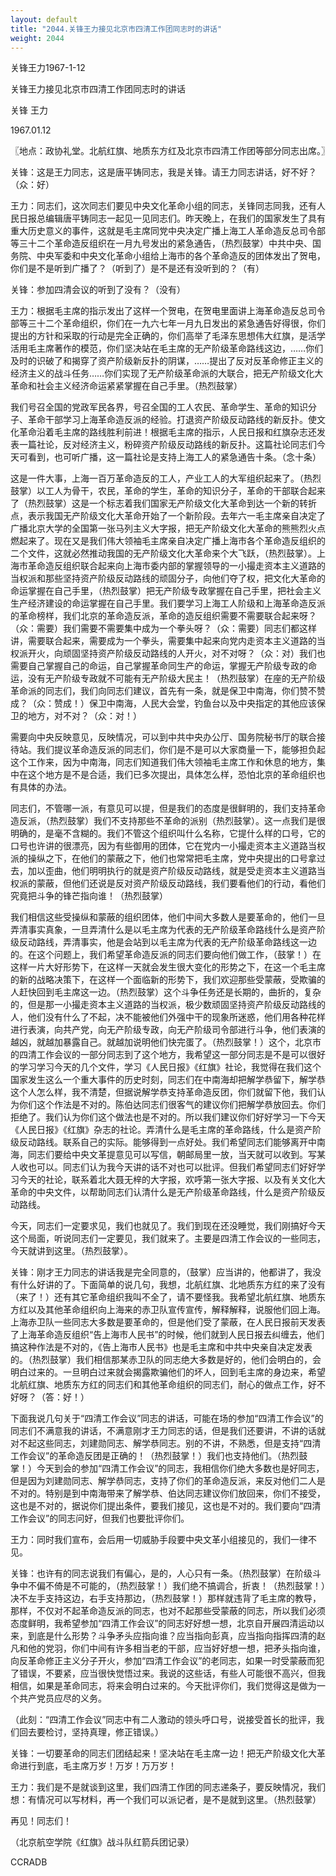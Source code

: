 ```yaml
---
layout: default
title: "2044.关锋王力接见北京市四清工作团同志时的讲话"
weight: 2044
---
```


关锋王力1967-1-12

关锋王力接见北京市四清工作团同志时的讲话

关锋 王力

1967.01.12

〖地点：政协礼堂。北航红旗、地质东方红及北京市四清工作团等部分同志出席。〗

关锋：这是王力同志，这是唐平铸同志，我是关锋。请王力同志讲话，好不好？（众：好）

王力：同志们，这次同志们要见中央文化革命小组的同志，关锋同志同我，还有人民日报总编辑唐平铸同志一起见一见同志们。昨天晚上，在我们的国家发生了具有重大历史意义的事件，这就是毛主席同党中央决定广播上海工人革命造反总司令部等三十二个革命造反组织在一月九号发出的紧急通告，（热烈鼓掌）中共中央、国务院、中央军委和中央文化革命小组给上海市的各个革命造反的团体发出了贺电，你们是不是听到广播了？（听到了）是不是还有没听到的？（有）

关锋：参加四清会议的听到了没有？（没有）

王力：根据毛主席的指示发出了这样一个贺电，在贺电里面讲上海革命造反总司令部等三十二个革命组织，你们在一九六七年一月九日发出的紧急通告好得很，你们提出的方针和采取的行动是完全正确的，你们高举了毛泽东思想伟大红旗，是活学活用毛主席著作的模范，你们坚决站在毛主席的无产阶级革命路线这边，……你们及时的识破了和揭穿了资产阶级新反扑的阴谋，……提出了反对反革命修正主义的经济主义的战斗任务……你们实现了无产阶级革命派的大联合，把无产阶级文化大革命和社会主义经济命运紧紧掌握在自己手里。（热烈鼓掌）

我们号召全国的党政军民各界，号召全国的工人农民、革命学生、革命的知识分子、革命干部学习上海革命造反派的经验。打退资产阶级反动路线的新反扑。使文化革命沿着毛主席的路线胜利前进！根据毛主席的指示，人民日报和红旗杂志还发表一篇社论，反对经济主义，粉碎资产阶级反动路线的新反扑。这篇社论同志们今天可看到，也可听广播，这一篇社论是支持上海工人的紧急通告十条。（念十条）

这是一件大事，上海一百万革命造反的工人，产业工人的大军组织起来了。（热烈鼓掌）以工人为骨干，农民，革命的学生，革命的知识分子，革命的干部联合起来了（热烈鼓掌）这是一个标志着我们国家无产阶级文化大革命到达一个新的转折点，表示我国无产阶级文化大革命开始了一个新阶段。去年六一毛主席亲自决定了广播北京大学的全国第一张马列主义大字报，把无产阶级文化大革命的熊熊烈火点燃起来了。现在又是我们伟大领袖毛主席亲自决定广播上海市各个革命造反组织的二个文件，这就必然推动我国的无产阶级文化大革命来个大飞跃，（热烈鼓掌）。上海市革命造反组织联合起来向上海市委内部的掌握领导的一小撮走资本主义道路的当权派和那些坚持资产阶级反动路线的顽固分子，向他们夺了权，把文化大革命的命运掌握在自己手里，（热烈鼓掌）把无产阶级专政掌握在自己手里，把社会主义生产经济建设的命运掌握在自己手里。我们要学习上海工人阶级和上海革命造反派的革命榜样，我们北京的革命造反派，革命的造反组织需要不需要联合起来呀？（众：需要）我们需要不需要集中成为一个拳头呀？（众：需要）同志们都这样讲，需要联合起来，需要成为一个拳头，需要集中起来向党内走资本主义道路的当权派开火，向顽固坚持资产阶级反动路线的人开火，对不对呀？（众：对）我们也需要自己掌握自己的命运，自己掌握革命同生产的命运，掌握无产阶级专政的命运，没有无产阶级专政就不可能有无产阶级大民主！（热烈鼓掌）在座的无产阶级革命派的同志们，我们向同志们建议，首先有一条，就是保卫中南海，你们赞不赞成？（众：赞成！）保卫中南海，人民大会堂，钓鱼台以及中央指定的其他应该保卫的地方，对不对？（众：对！）

需要向中央反映意见，反映情况，可以到中共中央办公厅、国务院秘书厅的联合接待站。我们提议革命造反派的同志们，你们是不是可以大家商量一下，能够担负起这个工作来，因为中南海，同志们知道我们伟大领袖毛主席工作和休息的地方，集中在这个地方是不是合适，我们已多次提出，具体怎么样，恐怕北京的革命组织也有具体的办法。

同志们，不管哪一派，有意见可以提，但是我们的态度是很鲜明的，我们支持革命造反派，（热烈鼓掌）我们不支持那些不革命的派别（热烈鼓掌）。这一点我们是很明确的，是毫不含糊的。我们不管这个组织叫什么名称，它提什么样的口号，它的口号也许讲的很漂亮，因为有些御用的团体，它在党内一小撮走资本主义道路当权派的操纵之下，在他们的蒙蔽之下，他们也常常把毛主席，党中央提出的口号拿过去，加以歪曲，他们明明执行的就是资产阶级反动路线，就是受走资本主义道路当权派的蒙蔽，但他们还说是反对资产阶级反动路线，我们要看他们的行动，看他们究竟把斗争的锋芒指向谁！（热烈鼓掌）

我们相信这些受操纵和蒙蔽的组织团体，他们中间大多数人是要革命的，他们一旦弄清事实真象，一旦弄清什么是以毛主席为代表的无产阶级革命路线什么是资产阶级反动路线，弄清事实，他是会站到以毛主席为代表的无产阶级革命路线这一边的。在这个问题上，我们希望革命造反派的同志们要向他们做工作，（鼓掌！）在这样一片大好形势下，在这样一天就会发生很大变化的形势之下，在这一个毛主席的新的战略决策下，在这样一个面临新的形势下，我们欢迎那些受蒙蔽，受欺骗的人赶快回到毛主席这一边。（热烈鼓掌）这个斗争任务还是长期的，曲折的，复杂的，但是那一小撮走资本主义道路的当权派，极少数顽固坚持资产阶级反动路线的人，他们没有什么了不起，决不能被他们外强中干的现象所迷惑，他们用各种花样进行表演，向共产党，向无产阶级专政，向无产阶级司令部进行斗争，他们表演的越凶，就越加暴露自己。就越加说明他们快完蛋了。（热烈鼓掌！）这个，北京市的四清工作会议的一部分同志到了这个地方，我希望这一部分同志是不是可以很好的学习学习今天的几个文件，学习《人民日报》《红旗》社论，我觉得在我们这个国家发生这么一个重大事件的历史时刻，同志们在中南海却把解学恭留下，解学恭这个人怎么样，我不清楚，但据说解学恭支持革命造反团，你们就留下他，我们认为你们这个作法是不对的。陈伯达同志们很客气的建议你们把解学恭放回去。你们拒绝了。我们认为你们这个做法也是不对的。所以我们建议你们好好学习一下今天《人民日报》《红旗》杂志的社论。弄清什么是毛主席的革命路线，什么是资产阶级反动路线。联系自己的实际。能够得到一点好处。我们希望同志们能够离开中南海，同志们要给中央文革提意见可以写信，朝邮局里一放，当天就可以收到。写某人收也可以。同志们认为我今天讲的话不对也可以批评。但我们希望同志们好好学习今天的社论，联系着北大聂无梓的大字报，欢呼第一张大字报、以及有关文化大革命的中央文件，以帮助同志们认清什么是无产阶级革命路线，什么是资产阶级反动路线。

今天，同志们一定要求见，我们也就见了。我们到现在还没睡觉，我们刚搞好今天这个局面，听说同志们一定要见，我们就来了。主要是四清工作会议的一些同志，今天就讲到这里。（热烈鼓掌）。

关锋：刚才王力同志的讲话我是完全同意的，（鼓掌）应当讲的，他都讲了，我没有什么好讲的了。下面简单的说几句，我想，北航红旗、北地质东方红的来了没有（来了！）还有其它革命组织我叫不全了，请不要怪我。我希望北航红旗、地质东方红以及其他革命组织向上海来的赤卫队宣传宣传，解释解释，说服他们回上海。上海赤卫队一些同志大多数是要革命的，但是他们受了蒙蔽，在人民日报前天发表了上海革命造反组织“告上海市人民书”的时候，他们就到人民日报去纠缠去，他们搞这种作法是不对的，《告上海市人民书》也是毛主席和中共中央亲自决定发表的。（热烈鼓掌）我们相信那某赤卫队的同志绝大多数是好的，他们会明白的，会明白过来的。一旦明白过来就会揭露欺骗他们的坏人，回到毛主席的身边来，希望北航红旗、地质东方红的同志们和其他革命组织的同志们，耐心的做点工作，好不好呀？（答：好！）

下面我说几句关于“四清工作会议”同志的讲话，可能在场的参加“四清工作会议”的同志们不满意我的讲话，不满意刚才王力同志的话，但是我们还要讲，不讲的话就对不起这些同志，刘建勋同志、解学恭同志。别的不讲，不熟悉，但是支持“四清工作会议”的革命造反团是正确的！（热烈鼓掌！）我们也支持他们。（热烈鼓掌！）今天到会的参加“四清工作会议”的同志，我相信你们绝大多数也是好同志，但是因为刘建勋同志、解学恭同志，支持了你们的革命造反派，来反对他们二人是不对的。特别是到中南海带来了解学恭、伯达同志建议你们放回来，你们不接受，这也是不对的，据说你们提出条件，要我们接见，这也是不对的。我们要向“四清工作会议”的同志问好，但我们也要批评你们。

王力：同时我们宣布，会后用一切威胁手段要中央文革小组接见的，我们一律不见。

关锋：也许有的同志说我们有偏心，是的，人心只有一条。（热烈鼓掌）在阶级斗争中不偏不倚是不可能的，（热烈鼓掌！）我们绝不搞调合，折衷！（热烈鼓掌！）决不左手支持这边，右手支持那边，（热烈鼓掌！）那样就违背了毛主席的教导，那样，不仅对不起革命造反派的同志，也对不起那些受蒙蔽的同志，所以我们必须态度鲜明，我希望参加“四清工作会议”的同志好好想一想，北京自开展四清运动以来，到底是什么形势？斗争矛头应指向谁？应当指向彭真，应当指向指挥四清的赵凡和他的党羽，你们中间有许多相当老的干部，应当好好想一想，把矛头指向谁，向反革命修正主义分子开火，参加“四清工作会议”的老同志，如果一时受蒙蔽而犯了错误，不要紧，应当很快觉悟过来。我说的这些话，有些人可能很不高兴，但我相信，如果是革命同志，将来会明白过来的。今天批评你们，我们觉得这是做为一个共产党员应尽的义务。

（此刻：“四清工作会议”同志中有二人激动的领头呼口号，说接受首长的批评，我们回去要检讨，坚持真理，修正错误。）

关锋：一切要革命的同志们团结起来！坚决站在毛主席一边！把无产阶级文化大革命进行到底，毛主席万岁！万岁！万万岁！

王力：我们是不是就谈到这里，我们四清工作团的同志递条子，要反映情况，我们想：有情况可以写材料，再一个我们可以派记者，是不是就到这里。（热烈鼓掌）

再见！同志们！

（北京航空学院《红旗》战斗队红箭兵团记录）

CCRADB

